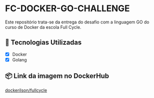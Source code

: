 # FC-DOCKER-GO-CHALLENGE

Este repositório trata-se da entrega do desafio com a linguagem GO do curso de Docker da escola Full Cycle.

## 🚀 Tecnologias Utilizadas

- [x] Docker
- [x] Golang

## 📦 Link da imagem no DockerHub

[dockerilson/fullcycle](https://hub.docker.com/r/dockerilson/fullcycle)
